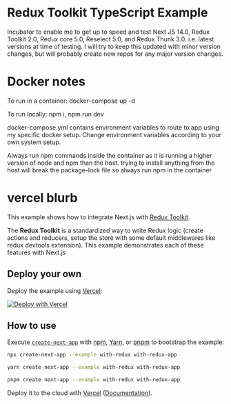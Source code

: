 
# Redux Toolkit TypeScript Example

Incubator to enable me to get up to speed and test Next JS 14.0, Redux Toolkit 2.0, Redux core 5.0, Reselect 5.0, and Redux Thunk 3.0. i.e. latest versions at time of testing. I will try to keep this updated with minor version changes, but will probably create new repos for any major version changes.

# Docker notes

To run in a container: docker-compose up -d

To run locally: npm i, npm run dev

docker-compose.yml contains environment variables to route to app using my specific docker setup. Change environment variables according to your own system setup.

Always run npm commands inside the container as it is running a higher version  of node and npm than the host. trying to install anything from the host will break the package-lock file so always run npm in the container

# vercel blurb

This example shows how to integrate Next.js with [Redux Toolkit](https://redux-toolkit.js.org).

The **Redux Toolkit** is a standardized way to write Redux logic (create actions and reducers, setup the store with some default middlewares like redux devtools extension). This example demonstrates each of these features with Next.js

## Deploy your own

Deploy the example using [Vercel](https://vercel.com?utm_source=github&utm_medium=readme&utm_campaign=next-example):

[![Deploy with Vercel](https://vercel.com/button)](https://vercel.com/new/clone?repository-url=https://github.com/vercel/next.js/tree/canary/examples/with-redux&project-name=with-redux&repository-name=with-redux)

## How to use

Execute [`create-next-app`](https://github.com/vercel/next.js/tree/canary/packages/create-next-app) with [npm](https://docs.npmjs.com/cli/init), [Yarn](https://yarnpkg.com/lang/en/docs/cli/create/), or [pnpm](https://pnpm.io) to bootstrap the example:

```bash
npx create-next-app --example with-redux with-redux-app
```

```bash
yarn create next-app --example with-redux with-redux-app
```

```bash
pnpm create next-app --example with-redux with-redux-app
```

Deploy it to the cloud with [Vercel](https://vercel.com/new?utm_source=github&utm_medium=readme&utm_campaign=next-example) ([Documentation](https://nextjs.org/docs/deployment)).
